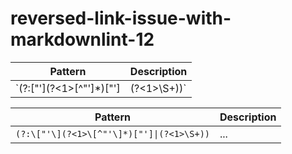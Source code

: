 # reversed-link-issue-with-markdownlint-12

|Pattern|Description|
|-------------|-----------------|
|`(?:\["'\](?<1>\[^"'\]*)["']|(?<1>\S+))`|{MD011}{MD056}|

|Pattern|Description|
|-------------|-----------------|
|`(?:\["'\](?<1>\[^"'\]*)["']\|(?<1>\S+))`|...|

